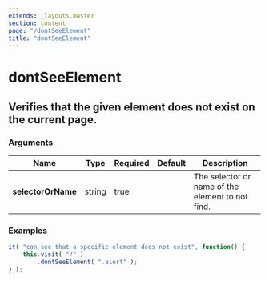 ```yaml
---
extends: _layouts.master
section: content
page: "/dontSeeElement"
title: "dontSeeElement"
---
```

        
<h1 class="title is-1">dontSeeElement</h1>
<h2 class="subtitle is-4">
    Verifies that the given element does not exist on the current page.
</h2>

<h3 class="subtitle is-5">Arguments</h3>
<table class="table">
    <thead>
        <tr>
            <th>Name</th>
            <th>Type</th>
            <th>Required</th>
            <th>Default</th>
            <th>Description</th>
        </tr>
    </thead>
    <tbody>
        <tr>
            <td class="title is-5"><strong>selectorOrName</strong></td>
            <td class="title is-5">string</td>
            <td class="title is-5">true</td>
            <td class="title is-5"></td>
            <td class="title is-5">The selector or name of the element to not find.</td>
        </tr>
    </tbody>
</table>

<h3 class="subtitle is-5">Examples</h3>

```js
it( "can see that a specific element does not exist", function() {
    this.visit( "/" )
        .dontSeeElement( ".alert" );
} );
```